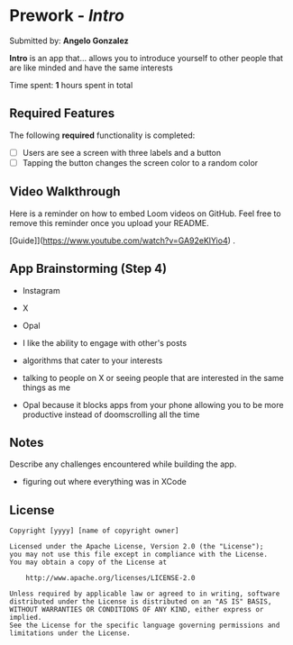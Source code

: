 # Prework - *Intro*

Submitted by: **Angelo Gonzalez**

**Intro** is an app that... allows you to introduce yourself to other people that are like minded and have the same interests 

Time spent: **1** hours spent in total

## Required Features

The following **required** functionality is completed:

- [ ] Users are see a screen with three labels and a button
- [ ] Tapping the button changes the screen color to a random color
 
## Video Walkthrough

Here is a reminder on how to embed Loom videos on GitHub. Feel free to remove this reminder once you upload your README. 

[Guide]](https://www.youtube.com/watch?v=GA92eKlYio4) .

## App Brainstorming (Step 4)
 - Instagram
 - X
 - Opal

 - I like the ability to engage with other's posts
 - algorithms that cater to your interests
 - talking to people on X or seeing people that are interested in the same things as me
 - Opal because it blocks apps from your phone allowing you to be more productive instead of doomscrolling all the time

## Notes

Describe any challenges encountered while building the app.
- figuring out where everything was in XCode

## License

    Copyright [yyyy] [name of copyright owner]

    Licensed under the Apache License, Version 2.0 (the "License");
    you may not use this file except in compliance with the License.
    You may obtain a copy of the License at

        http://www.apache.org/licenses/LICENSE-2.0

    Unless required by applicable law or agreed to in writing, software
    distributed under the License is distributed on an "AS IS" BASIS,
    WITHOUT WARRANTIES OR CONDITIONS OF ANY KIND, either express or implied.
    See the License for the specific language governing permissions and
    limitations under the License.
